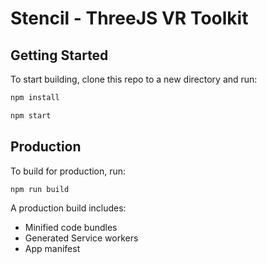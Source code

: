 # Stencil - ThreeJS VR Toolkit

## Getting Started

To start building, clone this repo to a new directory and run:

```bash
npm install

npm start
```

## Production

To build for production, run:

```bash
npm run build
```

A production build includes:

* Minified code bundles
* Generated Service workers
* App manifest
